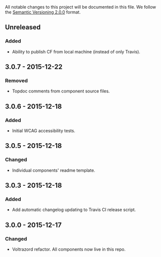 All notable changes to this project will be documented in this file.
We follow the [Semantic Versioning 2.0.0](http://semver.org/) format.

## Unreleased

### Added
- Ability to publish CF from local machine (instead of only Travis).

## 3.0.7 - 2015-12-22

### Removed
- Topdoc comments from component source files.

## 3.0.6 - 2015-12-18

### Added
- Initial WCAG accessibility tests.

## 3.0.5 - 2015-12-18

### Changed
- Individual components' readme template.

## 3.0.3 - 2015-12-18

### Added
- Add automatic changelog updating to Travis CI release script. 

## 3.0.0 - 2015-12-17

### Changed
- Voltrazord refactor. All components now live in this repo.
